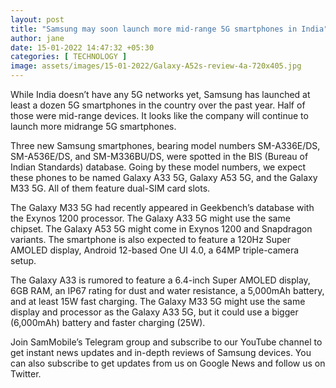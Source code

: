 ```yaml
---
layout: post
title: "Samsung may soon launch more mid-range 5G smartphones in India"
author: jane 
date: 15-01-2022 14:47:32 +05:30 
categories: [ TECHNOLOGY ] 
image: assets/images/15-01-2022/Galaxy-A52s-review-4a-720x405.jpg
---
```

While India doesn’t have any 5G networks yet, Samsung has launched at least a dozen 5G smartphones in the country over the past year. Half of those were mid-range devices. It looks like the company will continue to launch more midrange 5G smartphones.

Three new Samsung smartphones, bearing model numbers SM-A336E/DS, SM-A536E/DS, and SM-M336BU/DS, were spotted in the BIS (Bureau of Indian Standards) database. Going by these model numbers, we expect these phones to be named Galaxy A33 5G, Galaxy A53 5G, and the Galaxy M33 5G. All of them feature dual-SIM card slots.

The Galaxy M33 5G had recently appeared in Geekbench’s database with the Exynos 1200 processor. The Galaxy A33 5G might use the same chipset. The Galaxy A53 5G might come in Exynos 1200 and Snapdragon variants. The smartphone is also expected to feature a 120Hz Super AMOLED display, Android 12-based One UI 4.0, a 64MP triple-camera setup.

The Galaxy A33 is rumored to feature a 6.4-inch Super AMOLED display, 6GB RAM, an IP67 rating for dust and water resistance, a 5,000mAh battery, and at least 15W fast charging. The Galaxy M33 5G might use the same display and processor as the Galaxy A33 5G, but it could use a bigger (6,000mAh) battery and faster charging (25W).

Join SamMobile’s Telegram group and subscribe to our YouTube channel to get instant news updates and in-depth reviews of Samsung devices. You can also subscribe to get updates from us on Google News and follow us on Twitter.